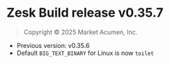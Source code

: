 # Zesk Build release v0.35.7

> Copyright &copy; 2025 Market Acumen, Inc.

- Previous version: v0.35.6
- Default `BIG_TEXT_BINARY` for Linux is now `toilet`

